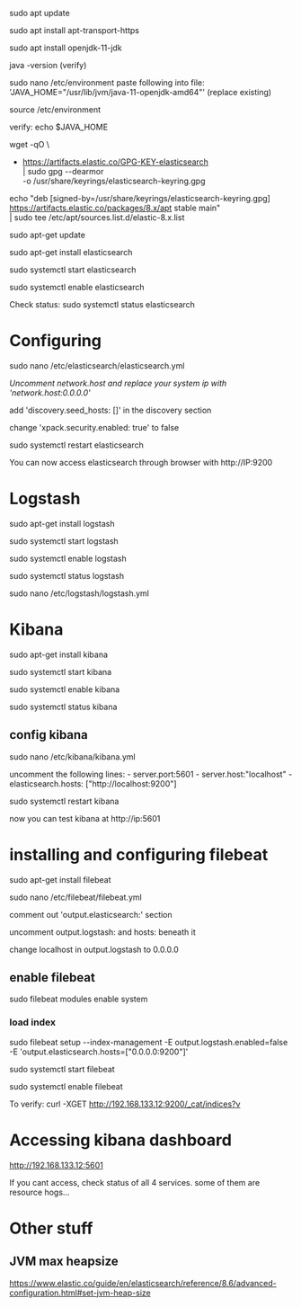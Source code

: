 sudo apt update

sudo apt install apt-transport-https

sudo apt install openjdk-11-jdk

java -version (verify)

sudo nano /etc/environment
    paste following into file:
    'JAVA_HOME="/usr/lib/jvm/java-11-openjdk-amd64"'
    (replace existing)
    
source /etc/environment

verify: echo $JAVA_HOME

wget -qO \
- https://artifacts.elastic.co/GPG-KEY-elasticsearch \
| sudo gpg --dearmor \
-o /usr/share/keyrings/elasticsearch-keyring.gpg 

echo "deb [signed-by=/usr/share/keyrings/elasticsearch-keyring.gpg] https://artifacts.elastic.co/packages/8.x/apt stable main" \
| sudo tee /etc/apt/sources.list.d/elastic-8.x.list

sudo apt-get update

sudo apt-get install elasticsearch

sudo systemctl start elasticsearch

sudo systemctl enable elasticsearch

Check status: sudo systemctl status elasticsearch

# Configuring
sudo nano /etc/elasticsearch/elasticsearch.yml

*Uncomment network.host and replace your system ip with 'network.host:0.0.0.0'*

add 'discovery.seed_hosts: []' in the discovery section

change 'xpack.security.enabled: true' to false

sudo systemctl restart elasticsearch

You can now access elasticsearch through browser with http://IP:9200

# Logstash
sudo apt-get install logstash

sudo systemctl start logstash

sudo systemctl enable logstash

sudo systemctl status logstash

sudo nano /etc/logstash/logstash.yml

# Kibana
sudo apt-get install kibana

sudo systemctl start kibana

sudo systemctl enable kibana

sudo systemctl status kibana

## config kibana
sudo nano /etc/kibana/kibana.yml

uncomment the following lines: 
    - server.port:5601
    - server.host:"localhost"
    - elasticsearch.hosts: ["http://localhost:9200"]

sudo systemctl restart kibana

now you can test kibana at http://ip:5601

# installing and configuring filebeat
sudo apt-get install filebeat

sudo nano /etc/filebeat/filebeat.yml

comment out 'output.elasticsearch:' section

uncomment output.logstash: and hosts: beneath it

change localhost in output.logstash to 0.0.0.0

## enable filebeat
sudo filebeat modules enable system

### load index
sudo filebeat setup --index-management -E output.logstash.enabled=false -E 'output.elasticsearch.hosts=["0.0.0.0:9200"]'

sudo systemctl start filebeat

sudo systemctl enable filebeat

To verify: curl -XGET http://192.168.133.12:9200/_cat/indices?v

# Accessing kibana dashboard
http://192.168.133.12:5601

If you cant access, check status of all 4 services. 
some of them are resource hogs...



# Other stuff
## JVM max heapsize
https://www.elastic.co/guide/en/elasticsearch/reference/8.6/advanced-configuration.html#set-jvm-heap-size


